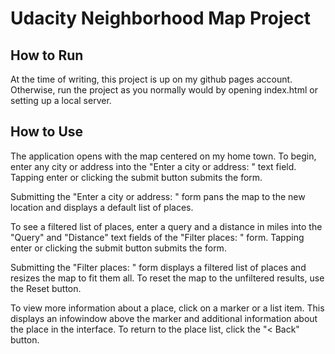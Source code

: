 # Udacity Neighborhood Map Project

## How to Run

At the time of writing, this project is up on my github pages account. Otherwise, run the project as you normally would by opening index.html or setting up a local server.

## How to Use

The application opens with the map centered on my home town. To begin, enter any city or address into the "Enter a city or address: " text field. Tapping enter or clicking the submit button submits the form.

Submitting the "Enter a city or address: " form pans the map to the new location and displays a default list of places.

To see a filtered list of places, enter a query and a distance in miles into the "Query" and "Distance" text fields of the "Filter places: " form. Tapping enter or clicking the submit button submits the form.

Submitting the "Filter places: " form displays a filtered list of places and resizes the map to fit them all. To reset the map to the unfiltered results, use the Reset button.

To view more information about a place, click on a marker or a list item. This displays an infowindow above the marker and additional information about the place in the interface. To return to the place list, click the "< Back" button.
